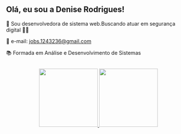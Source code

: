 
## Olá, eu sou a Denise Rodrigues!

💬 Sou desenvolvedora de sistema web.Buscando atuar em segurança digital 👩‍🎓

📧 e-mail: jobs.1243236@gmail.com 

📚 Formada em Análise e Desenvolvimento de Sistemas
##
<div align="center">
  <a href="http://developmentstudio.epizy.com/?i=1">
  <img height="160em" src="https://github-readme-stats.vercel.app/api?username=denise-rodrig&show_icons=true&theme=radical&include_all_commits=true&count_private=true"/>
  <img height="160em" src="https://github-readme-stats.vercel.app/api/top-langs/?username=denise-rodrig&layout=compact&langs_count=7&theme=radical"/>
</div>
